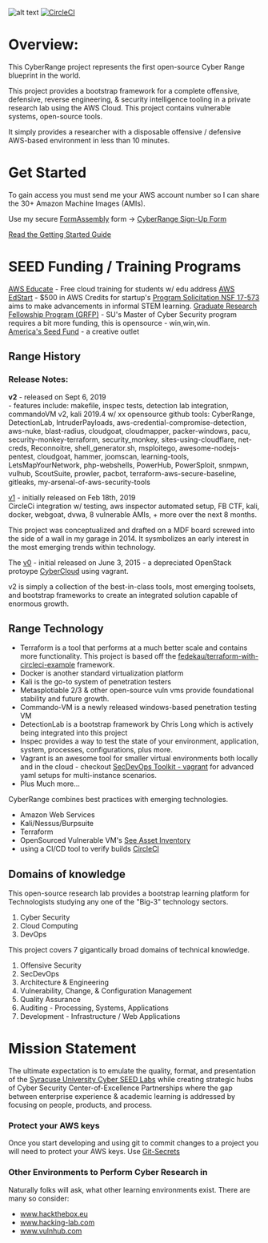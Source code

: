 ![alt text](https://github.com/cappetta/CyberRange/blob/master/CyberRangev2.png "Cyber Range")
[![CircleCI](https://circleci.com/gh/cappetta/CyberRange.svg?style=svg)](https://circleci.com/gh/cappetta/CyberRange)

# Overview: 
This CyberRange project represents the first open-source Cyber Range blueprint in the world.

This project provides a bootstrap framework for a complete  offensive, defensive, reverse engineering, & security intelligence tooling in a private research lab using the AWS Cloud. This project contains vulnerable systems, open-source tools.

It simply provides a researcher with a disposable offensive / defensive AWS-based environment in less than 10 minutes.


# Get Started
To gain access you must send me your AWS account number so I can share the 30+ Amazon Machine Images (AMIs).  

Use my secure [FormAssembly](https://www.formassembly.com) form -> [CyberRange Sign-Up Form](https://www.tfaforms.com/4729221) 


[Read the Getting Started Guide](tutorials/getting_started.md)
<br/>

# SEED Funding / Training Programs
[AWS Educate](https://aws.amazon.com/education/awseducate/) - Free cloud training for students w/ edu address
[AWS EdStart](https://aws.amazon.com/education/edstart/) - $500 in AWS Credits for startup's
[Program Solicitation NSF 17-573](https://www.nsf.gov/pubs/2017/nsf17573/nsf17573.htm) aims to make advancements in informal STEM learning.
[Graduate Research Fellowship Program (GRFP)](https://www.nsf.gov/pubs/2019/nsf19590/nsf19590.htm) - SU's Master of Cyber Security program requires a bit more funding, this is opensource - win,win,win.  
[America's Seed Fund](https://seedfund.nsf.gov/) - a creative outlet  


## Range History
### Release Notes: 
 
<b>v2</b> - released on Sept 6, 2019 
    <br/>- features include: makefile, inspec tests, detection lab integration, commandoVM v2, 
     kali 2019.4 w/ xx opensource github tools: CyberRange, DetectionLab, IntruderPayloads, 
     aws-credential-compromise-detection, aws-nuke, blast-radius, cloudgoat, cloudmapper, packer-windows, 
     pacu, security-monkey-terraform, security_monkey, sites-using-cloudflare, 
     net-creds, Reconnoitre, shell_generator.sh, msploitego, awesome-nodejs-pentest, 
     cloudgoat, hammer, joomscan, learning-tools, LetsMapYourNetwork, 
     php-webshells, PowerHub, PowerSploit, snmpwn, vulhub, ScoutSuite, prowler, 
     pacbot, terraform-aws-secure-baseline, gitleaks, my-arsenal-of-aws-security-tools   

            
[v1](https://github.com/secdevops-cuse/CyberRange/pull/3/files) - initially released on Feb 18th, 2019  
    CircleCi integration w/ testing, aws inspector automated setup, FB CTF, kali, docker,
    webgoat, dvwa, 8 vulnerable AMIs, + more over the next 8 months.

This project was conceptualized and drafted on a MDF board screwed into the side of a wall in my garage in 2014. 
It sysmbolizes an early interest in the most emerging trends within technology.  

The [v0](https://github.com/cappetta/CyberCloud/commit/3c35a92d1a2192f3ea24db178eb9f940a8cf1a56) - initial released on June 3, 2015 - a depreciated OpenStack protoype [CyberCloud](https://github.com/cappetta/CyberCloud) using vagrant.

v2 is simply a collection of the best-in-class tools, most emerging toolsets, and bootstrap frameworks to create an integrated solution capable of enormous growth.

## Range Technology  
- Terraform is a tool that performs at a much better scale and contains more functionality.  This project is based off the [fedekau/terraform-with-circleci-example](https://github.com/fedekau/terraform-with-circleci-example)
framework.
- Docker is another standard virtualization platform
- Kali is the go-to system of penetration testers
- Metasplotiable 2/3 & other open-source vuln vms provide foundational stability and future growth.
- Commando-VM is a newly released windows-based penetration testing VM
- DetectionLab is a bootstrap framework by Chris Long which is actively being integrated into this project
- Inspec provides a way to test the state of your environment, application, system, processes, configurations, plus more.
- Vagrant is an awesome tool for smaller virtual environments both locally and in the cloud - checkout 
[SecDevOps Toolkit - vagrant](https://github.com/cappetta/SecDevOps-Toolkit/tree/master/vagrant) for advanced yaml setups for 
multi-instance scenarios.
- Plus Much more... 

CyberRange combines best practices with emerging technologies.
 - Amazon Web Services
 - Kali/Nessus/Burpsuite
 - Terraform
 - OpenSourced Vulnerable VM's [See Asset Inventory](asset-inventory.md)
 - using a CI/CD tool to verify builds [CircleCI](https://circleci.com/)

## Domains of knowledge
This open-source research lab provides a bootstrap learning platform for 
Technologists studying any one of the "Big-3" technology sectors.  

1. Cyber Security
2. Cloud Computing
3. DevOps
 
This project covers 7 gigantically broad domains of technical knowledge.

1. Offensive Security
2. SecDevOps
3. Architecture & Engineering
4. Vulnerability, Change, & Configuration Management
5. Quality Assurance
6. Auditing - Processing, Systems, Applications
7. Development - Infrastructure / Web Applications

# Mission Statement
 
The ultimate expectation is to emulate the quality, format, and presentation of 
the [Syracuse University Cyber SEED Labs](http://www.cis.syr.edu/~wedu/seed/Labs_16.04/) while 
creating strategic hubs of Cyber Security Center-of-Excellence Partnerships where the gap
between enterprise experience & academic learning is addressed by focusing on 
people, products, and process. 

### Protect your AWS keys
Once you start developing and using git to commit changes to a project
you will need to protect your AWS keys.  Use [Git-Secrets](https://github.com/cappetta/SecDevOps-Toolkit/blob/master/SecDevOps-Toolkit.wiki/git-secrets.md)

### Other Environments to Perform Cyber Research in
Naturally folks will ask, what other learning environments exist.  There are many so consider:
 - www.hackthebox.eu
 - www.hacking-lab.com
 - www.vulnhub.com